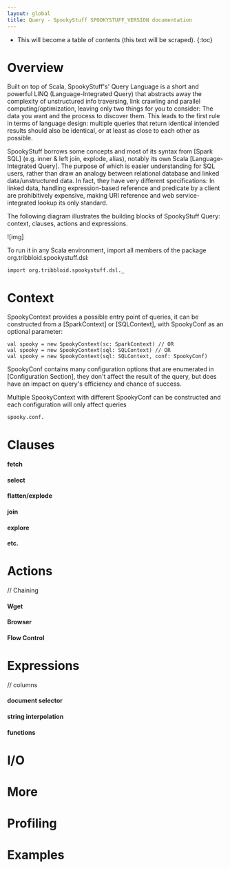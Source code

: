 ```yaml
---
layout: global
title: Query - SpookyStuff SPOOKYSTUFF_VERSION documentation
---
```


* This will become a table of contents (this text will be scraped).
{:toc}

# Overview

Built on top of Scala, SpookyStuff's' Query Language is a short and powerful LINQ (Language-Integrated Query) that abstracts away the complexity of unstructured info traversing, link crawling and parallel computing/optimization, leaving only two things for you to consider: The data you want and the process to discover them. This leads to the first rule in terms of language design: multiple queries that return identical intended results should also be identical, or at least as close to each other as possible.

SpookyStuff borrows some concepts and most of its syntax from [Spark SQL] (e.g. inner & left join, explode, alias), notably its own Scala [Language-Integrated Query]. The purpose of which is easier understanding for SQL users, rather than draw an analogy between relational database and linked data/unstructured data. In fact, they have very different specifications: In linked data, handling expression-based reference and predicate by a client are prohibitively expensive, making URI reference and web service-integrated lookup its only standard.

The following diagram illustrates the building blocks of SpookyStuff Query: context, clauses, actions and expressions.

![img]

To run it in any Scala environment, import all members of the package org.tribbloid.spookystuff.dsl:

    import org.tribbloid.spookystuff.dsl._

# Context

SpookyContext provides a possible entry point of queries, it can be constructed from a [SparkContext] or [SQLContext], with SpookyConf as an optional parameter:

    val spooky = new SpookyContext(sc: SparkContext) // OR
    val spooky = new SpookyContext(sql: SQLContext) // OR
    val spooky = new SpookyContext(sql: SQLContext, conf: SpookyConf)

SpookyConf contains many configuration options that are enumerated in [Configuration Section], they don't affect the result of the query, but does have an impact on query's efficiency and chance of success. 

Multiple SpookyContext with different SpookyConf can be constructed and each configuration will only affect queries

    spooky.conf.

# Clauses



#### fetch

#### select

#### flatten/explode

#### join

#### explore

#### etc.

# Actions

// Chaining

#### Wget

#### Browser

#### Flow Control

# Expressions

// columns

#### document selector

#### string interpolation

#### functions

# I/O



# More



# Profiling



# Examples

